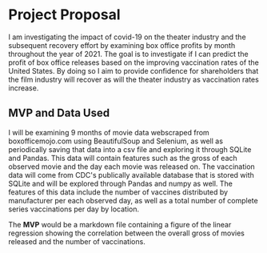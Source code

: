 # Project Proposal
I am investigating the impact of covid-19 on the theater industry and the subsequent recovery effort by examining box office profits by month throughout the year of 2021. The goal is to investigate if I can predict the profit of box office releases based on the improving vaccination rates of the United States. By doing so I aim to provide confidence for shareholders that the film industry will recover as will the theater industry as vaccination rates increase.
## MVP and Data Used
I will be examining 9 months of movie data webscraped from boxofficemojo.com using BeautifulSoup and Selenium, as well as periodically saving that data into a csv file and exploring it through SQLite and Pandas. This data will contain features such as the gross of each observed movie and the day each movie was released on. The vaccination data will come from CDC's publically available database that is stored with SQLite and will be explored through Pandas and numpy as well. The features of this data include the number of vaccines distributed by manufacturer per each observed day, as well as a total number of complete series vaccinations per day by location.

The **MVP** would be a markdown file containing a figure of the linear regression showing the correlation between the overall gross of movies released and the number of vaccinations.
